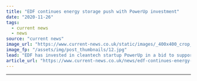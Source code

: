 ```yaml
---
title: "EDF continues energy storage push with PowerUp investment"
date: "2020-11-26"
tags: 
  - current news
  - news
source: "current news"
image_url: "https://www.current-news.co.uk/static/images/_400x400_crop_center-center/Powerup-storage-testing-image-PowerUp-Franck-Vogel.jpg"
image_fp: "/assets/img/post_thumbnails/12.jpg"
lead: "​EDF has invested in cleantech startup PowerUp in a bid to support its 10GW of storage by 2035 ambitions."
article_url: "https://www.current-news.co.uk/news/edf-continues-energy-storage-push-with-powerup-investment?utm_source=rss-feeds&utm_medium=rss&utm_campaign=rss"
---
```


---
